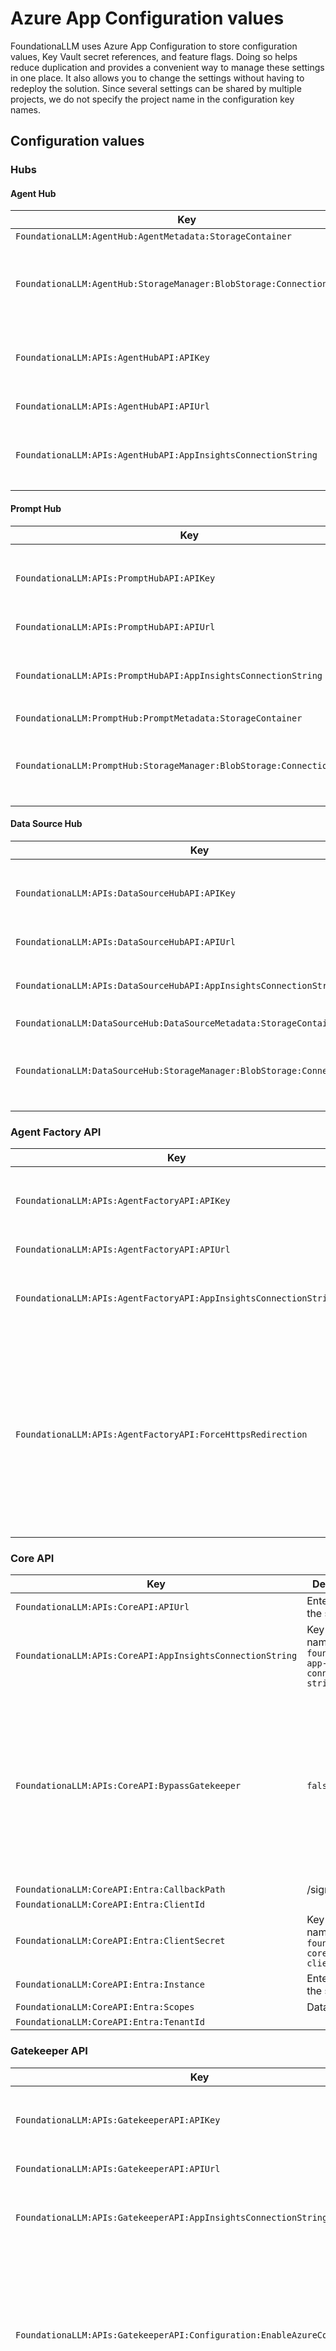 # Azure App Configuration values

FoundationaLLM uses Azure App Configuration to store configuration values, Key Vault secret references, and feature flags. Doing so helps reduce duplication and provides a convenient way to manage these settings in one place. It also allows you to change the settings without having to redeploy the solution. Since several settings can be shared by multiple projects, we do not specify the project name in the configuration key names.

## Configuration values

### Hubs

#### Agent Hub

| Key | Default Value | Description |
| --- | ------------- | ----------- |
| `FoundationaLLM:AgentHub:AgentMetadata:StorageContainer` | agents |   |
| `FoundationaLLM:AgentHub:StorageManager:BlobStorage:ConnectionString` | Key Vault secret name: `foundationallm-agenthub-storagemanager-blobstorage-connectionstring` | This is a Key Vault reference. |
| `FoundationaLLM:APIs:AgentHubAPI:APIKey` | Key Vault secret name: `foundationallm-apis-agenthubapi-apikey` | This is a Key Vault reference. |
| `FoundationaLLM:APIs:AgentHubAPI:APIUrl` | Enter the URL to the service. |   |
| `FoundationaLLM:APIs:AgentHubAPI:AppInsightsConnectionString` | Key Vault secret name: `foundationallm-app-insights-connection-string` | This is a Key Vault reference. |

#### Prompt Hub

| Key | Default Value | Description |
| --- | ------------- | ----------- |
| `FoundationaLLM:APIs:PromptHubAPI:APIKey` | Key Vault secret name: `foundationallm-apis-prompthubapi-apikey` | This is a Key Vault reference. |
| `FoundationaLLM:APIs:PromptHubAPI:APIUrl` | Enter the URL to the service. |   |
| `FoundationaLLM:APIs:PromptHubAPI:AppInsightsConnectionString` | Key Vault secret name: `foundationallm-app-insights-connection-string` | This is a Key Vault reference. |
| `FoundationaLLM:PromptHub:PromptMetadata:StorageContainer` | system-prompt |   |
| `FoundationaLLM:PromptHub:StorageManager:BlobStorage:ConnectionString` | Key Vault secret name: `foundationallm-prompthub-storagemanager-blobstorage-connectionstring` | This is a Key Vault reference. |

#### Data Source Hub

| Key | Default Value | Description |
| --- | ------------- | ----------- |
| `FoundationaLLM:APIs:DataSourceHubAPI:APIKey` | Key Vault secret name: `foundationallm-apis-datasourcehubapi-apikey` | This is a Key Vault reference. |
| `FoundationaLLM:APIs:DataSourceHubAPI:APIUrl` | Enter the URL to the service. |   |
| `FoundationaLLM:APIs:DataSourceHubAPI:AppInsightsConnectionString` | Key Vault secret name: `foundationallm-app-insights-connection-string` | This is a Key Vault reference. |
| `FoundationaLLM:DataSourceHub:DataSourceMetadata:StorageContainer` | data-sources |   |
| `FoundationaLLM:DataSourceHub:StorageManager:BlobStorage:ConnectionString` | Key Vault secret name: `foundationallm-datasourcehub-storagemanager-blobstorage-connectionstring` | This is a Key Vault reference. |

### Agent Factory API

| Key | Default Value | Description |
| --- | ------------- | ----------- |
| `FoundationaLLM:APIs:AgentFactoryAPI:APIKey` | Key Vault secret name: `foundationallm-apis-agentfactoryapi-apikey` | This is a Key Vault reference. |
| `FoundationaLLM:APIs:AgentFactoryAPI:APIUrl` | Enter the URL to the service. |   |
| `FoundationaLLM:APIs:AgentFactoryAPI:AppInsightsConnectionString` | Key Vault secret name: `foundationallm-app-insights-connection-string` | This is a Key Vault reference. |
| `FoundationaLLM:APIs:AgentFactoryAPI:ForceHttpsRedirection` | true | By default, the Agent Factory API forces HTTPS redirection. To override this behavior and allow it to handle HTTP requests, set this value to false. |

### Core API

| Key | Default Value | Description |
| --- | ------------- | ----------- |
| `FoundationaLLM:APIs:CoreAPI:APIUrl` | Enter the URL to the service. |   |
| `FoundationaLLM:APIs:CoreAPI:AppInsightsConnectionString` | Key Vault secret name: `foundationallm-app-insights-connection-string` | This is a Key Vault reference. |
| `FoundationaLLM:APIs:CoreAPI:BypassGatekeeper` | `false` | Boolean (`true`/`false`) expressing whether or not to bypass the Gatekeeper API, which offers content safety and data anonymization functionality, for optimal performance. |
| `FoundationaLLM:CoreAPI:Entra:CallbackPath` | /signin-oidc |   |
| `FoundationaLLM:CoreAPI:Entra:ClientId` |   |   |
| `FoundationaLLM:CoreAPI:Entra:ClientSecret` | Key Vault secret name: `foundationallm-coreapi-entra-clientsecret` | This is a Key Vault reference. |
| `FoundationaLLM:CoreAPI:Entra:Instance` | Enter the URL to the service. |   |
| `FoundationaLLM:CoreAPI:Entra:Scopes` | Data.Read |   |
| `FoundationaLLM:CoreAPI:Entra:TenantId` |   |   |

### Gatekeeper API

| Key | Default Value | Description |
| --- | ------------- | ----------- |
| `FoundationaLLM:APIs:GatekeeperAPI:APIKey` | Key Vault secret name: `foundationallm-apis-gatekeeperapi-apikey` | This is a Key Vault reference. |
| `FoundationaLLM:APIs:GatekeeperAPI:APIUrl` | Enter the URL to the service. |   |
| `FoundationaLLM:APIs:GatekeeperAPI:AppInsightsConnectionString` | Key Vault secret name: `foundationallm-app-insights-connection-string` | This is a Key Vault reference. |
| `FoundationaLLM:APIs:GatekeeperAPI:Configuration:EnableAzureContentSafety` | true | By default, the Gatekeeper API has Azure Content Safety integration enabled. To disable this feature, set this value to false. |
| `FoundationaLLM:APIs:GatekeeperAPI:Configuration:EnableMicrosoftPresidio` | true | By default, the Gatekeeper API has Microsoft Presidio integration enabled. To disable this feature, set this value to false. |
| `FoundationaLLM:APIs:GatekeeperAPI:ForceHttpsRedirection` | true | By default, the Gatekeeper API forces HTTPS redirection. To override this behavior and allow it to handle HTTP requests, set this value to false. |
| `FoundationaLLM:Refinement` |   |   |

### Gatekeeper Integration API

| Key | Default Value | Description |
| --- | ------------- | ----------- |
| `FoundationaLLM:APIs:GatekeeperIntegrationAPI:APIKey` | Key Vault secret name: `foundationallm-apis-gatekeeperintegrationapi-apikey` | This is a Key Vault reference. |
| `FoundationaLLM:APIs:GatekeeperIntegrationAPI:APIUrl` | Enter the URL to the service. |   |

### LangChain API

| Key | Default Value | Description |
| --- | ------------- | ----------- |
| `FoundationaLLM:APIs:LangChainAPI:APIKey` | Key Vault secret name: `foundationallm-apis-langchainapi-apikey` | This is a Key Vault reference. |
| `FoundationaLLM:APIs:LangChainAPI:APIUrl` | Enter the URL to the service. |   |
| `FoundationaLLM:APIs:LangChainAPI:AppInsightsConnectionString` | Key Vault secret name: `foundationallm-app-insights-connection-string` | This is a Key Vault reference. |
| `FoundationaLLM:LangChain:Summary:MaxTokens` | 4097 |   |
| `FoundationaLLM:LangChain:Summary:ModelName` | gpt-35-turbo |   |
| `FoundationaLLM:LangChainAPI:Key` | Key Vault secret name: `foundationallm-langchainapi-key` | This is a Key Vault reference. |

### Semantic Kernel API

| Key | Default Value | Description |
| --- | ------------- | ----------- |
| `FoundationaLLM:APIs:SemanticKernelAPI:APIKey` | Key Vault secret name: `foundationallm-apis-semantickernelapi-apikey` | This is a Key Vault reference. |
| `FoundationaLLM:APIs:SemanticKernelAPI:APIUrl` | Enter the URL to the service. |   |
| `FoundationaLLM:APIs:SemanticKernelAPI:AppInsightsConnectionString` | Key Vault secret name: `foundationallm-app-insights-connection-string` | This is a Key Vault reference. |
| `FoundationaLLM:SemanticKernelAPI:OpenAI:Key` | Key Vault secret name: `foundationallm-semantickernelapi-openai-key` | This is a Key Vault reference. |
| `FoundationaLLM:SemanticKernelAPI:OpenAI.ChatCompletionPromptName` | RetailAssistant.Default |   |
| `FoundationaLLM:SemanticKernelAPI:OpenAI.CompletionsDeployment` | completions |   |
| `FoundationaLLM:SemanticKernelAPI:OpenAI.CompletionsDeploymentMaxTokens` | 8096 |   |
| `FoundationaLLM:SemanticKernelAPI:OpenAI.EmbeddingsDeployment` | embeddings |   |
| `FoundationaLLM:SemanticKernelAPI:OpenAI.EmbeddingsDeploymentMaxTokens` | 8191 |   |
| `FoundationaLLM:SemanticKernelAPI:OpenAI.Endpoint` | Enter the URL to the service. |   |
| `FoundationaLLM:SemanticKernelAPI:OpenAI.PromptOptimization.CompletionsMaxTokens` | 300 |   |
| `FoundationaLLM:SemanticKernelAPI:OpenAI.PromptOptimization.CompletionsMinTokens` | 50 |   |
| `FoundationaLLM:SemanticKernelAPI:OpenAI.PromptOptimization.MemoryMaxTokens` | 3000 |   |
| `FoundationaLLM:SemanticKernelAPI:OpenAI.PromptOptimization.MemoryMinTokens` | 1500 |   |
| `FoundationaLLM:SemanticKernelAPI:OpenAI.PromptOptimization.MessagesMaxTokens` | 3000 |   |
| `FoundationaLLM:SemanticKernelAPI:OpenAI.PromptOptimization.MessagesMinTokens` | 100 |   |
| `FoundationaLLM:SemanticKernelAPI:OpenAI.PromptOptimization.SystemMaxTokens` | 1500 |   |
| `FoundationaLLM:SemanticKernelAPI:OpenAI.ShortSummaryPromptName` | Summarizer.TwoWords |   |

### Management API

| Key | Default Value | Description |
| --- | ------------- | ----------- |
| `FoundationaLLM:APIs:ManagementAPI:APIUrl` | Enter the URL to the service. |   |
| `FoundationaLLM:APIs:ManagementAPI:AppInsightsConnectionString` | Key Vault secret name: `foundationallm-app-insights-connection-string` | This is a Key Vault reference. |
| `FoundationaLLM:ManagementAPI:Entra:ClientId` |   |   |
| `FoundationaLLM:ManagementAPI:Entra:ClientSecret` | Key Vault secret name: `foundationallm-managementapi-entra-clientsecret` | This is a Key Vault reference. |
| `FoundationaLLM:ManagementAPI:Entra:Instance` | Enter the URL to the service. |   |
| `FoundationaLLM:ManagementAPI:Entra:Scopes` | Data.Manage |   |
| `FoundationaLLM:ManagementAPI:Entra:TenantId` |   |   |
| `FoundationaLLM:Instance:Id` | | Deployment GUID populated by the deployment scripts. |

### Azure Content Safety

| Key | Default Value | Description |
| --- | ------------- | ----------- |
| `FoundationaLLM:AzureContentSafety:APIKey` | Key Vault secret name: `foundationallm-azurecontentsafety-apikey` | This is a Key Vault reference. |
| `FoundationaLLM:AzureContentSafety:APIUrl` | Enter the URL to the service. |   |
| `FoundationaLLM:AzureContentSafety:HateSeverity` | 2 |   |
| `FoundationaLLM:AzureContentSafety:SelfHarmSeverity` | 2 |   |
| `FoundationaLLM:AzureContentSafety:SexualSeverity` | 2 |   |
| `FoundationaLLM:AzureContentSafety:ViolenceSeverity` | 2 |   |

### Azure OpenAI

| Key | Default Value | Description |
| --- | ------------- | ----------- |
| `FoundationaLLM:AzureOpenAI:API:Completions:DeploymentName` | completions |   |
| `FoundationaLLM:AzureOpenAI:API:Completions:MaxTokens` | 8096 |   |
| `FoundationaLLM:AzureOpenAI:API:Completions:ModelName` | gpt-35-turbo |   |
| `FoundationaLLM:AzureOpenAI:API:Completions:ModelVersion` | 0301 |   |
| `FoundationaLLM:AzureOpenAI:API:Completions:Temperature` | 0 |   |
| `FoundationaLLM:AzureOpenAI:API:Embeddings:DeploymentName` | embeddings |   |
| `FoundationaLLM:AzureOpenAI:API:Embeddings:MaxTokens` | 8191 |   |
| `FoundationaLLM:AzureOpenAI:API:Embeddings:ModelName` | text-embedding-ada-002 |   |
| `FoundationaLLM:AzureOpenAI:API:Embeddings:Temperature` | 0 |   |
| `FoundationaLLM:AzureOpenAI:API:Endpoint` | Enter the URL to the service. |   |
| `FoundationaLLM:AzureOpenAI:API:Key` | Key Vault secret name: `foundationallm-azureopenai-api-key` | This is a Key Vault reference. |
| `FoundationaLLM:AzureOpenAI:API:Version` | 2023-05-15 |   |

### OpenAI

| Key | Default Value | Description |
| --- | ------------- | ----------- |
| `FoundationaLLM:OpenAI:API:Endpoint` | Enter the URL to the service. |   |
| `FoundationaLLM:OpenAI:API:Key` | Key Vault secret name: `foundationallm-openai-api-key` | This is a Key Vault reference. |
| `FoundationaLLM:OpenAI:API:Temperature` | 0 |   |

### Azure Blob Storage

| Key | Default Value | Description |
| --- | ------------- | ----------- |
| `FoundationaLLM:BlobStorageMemorySource:BlobStorageConnection` | Key Vault secret name: `foundationallm-blobstoragememorysource-blobstorageconnection` | This is a Key Vault reference. |
| `FoundationaLLM:BlobStorageMemorySource:BlobStorageContainer` | memory-source |   |
| `FoundationaLLM:BlobStorageMemorySource:ConfigFilePath` | BlobMemorySourceConfig.json |   |

### Branding

| Key | Default Value | Description |
| --- | ------------- | ----------- |
| `FoundationaLLM:Branding:AccentColor` | #fff |   |
| `FoundationaLLM:Branding:AccentTextColor` | #131833 |   |
| `FoundationaLLM:Branding:AllowAgentSelection` | default, SDZWA | These are merely sample agent names. Define one or more agents configured for your environment. **Note:** This value corresponds with the `FoundationaLLM-AllowAgentHint` feature flag. If the feature flag is `true`, then the User Portal UI uses these values to provide agent hints to the Agent Hub in completions-based requests. Otherwise, these values are ignored. |
| `FoundationaLLM:Branding:BackgroundColor` | #fff |   |
| `FoundationaLLM:Branding:CompanyName` | FoundationaLLM |   |
| `FoundationaLLM:Branding:FavIconUrl` | favicon.ico |   |
| `FoundationaLLM:Branding:KioskMode` | false |   |
| `FoundationaLLM:Branding:LogoText` |   |   |
| `FoundationaLLM:Branding:LogoUrl` | foundationallm-logo-white.svg |   |
| `FoundationaLLM:Branding:PageTitle` | FoundationaLLM Chat Copilot |   |
| `FoundationaLLM:Branding:PrimaryColor` | #131833 |   |
| `FoundationaLLM:Branding:PrimaryTextColor` | #fff |   |
| `FoundationaLLM:Branding:SecondaryColor` | #334581 |   |
| `FoundationaLLM:Branding:SecondaryTextColor` | #fff |   |
| `FoundationaLLM:Branding:PrimaryButtonBackgroundColor` | #5472d4 |   |
| `FoundationaLLM:Branding:PrimaryButtonTextColor` | #fff |   |
| `FoundationaLLM:Branding:SecondaryButtonBackgroundColor` | #70829a |   |
| `FoundationaLLM:Branding:SecondaryButtonTextColor` | #fff |   |

### Chat UI

| Key | Default Value | Description |
| --- | ------------- | ----------- |
| `FoundationaLLM:Chat:Entra:CallbackPath` | /signin-oidc |   |
| `FoundationaLLM:Chat:Entra:ClientId` |   |   |
| `FoundationaLLM:Chat:Entra:ClientSecret` | Key Vault secret name: `foundationallm-chat-entra-clientsecret` | This is a Key Vault reference. |
| `FoundationaLLM:Chat:Entra:Instance` | Enter the URL to the service. |   |
| `FoundationaLLM:Chat:Entra:Scopes` | api://FoundationaLLM-Auth/Data.Read |   |
| `FoundationaLLM:Chat:Entra:TenantId` |   |   |

### Cognitive Search

| Key | Default Value | Description |
| --- | ------------- | ----------- |
| `FoundationaLLM:CognitiveSearch:EndPoint` | Enter the URL to the service. |   |
| `FoundationaLLM:CognitiveSearch:IndexName` | vector-index |   |
| `FoundationaLLM:CognitiveSearch:Key` | Key Vault secret name: `foundationallm-cognitivesearch-key` | This is a Key Vault reference. |
| `FoundationaLLM:CognitiveSearch:MaxVectorSearchResults` | 10 |   |
| `FoundationaLLM:CognitiveSearchMemorySource:BlobStorageConnection` | Key Vault secret name: `foundationallm-cognitivesearchmemorysource-blobstorageconnection` | This is a Key Vault reference. |
| `FoundationaLLM:CognitiveSearchMemorySource:BlobStorageContainer` | memory-source |   |
| `FoundationaLLM:CognitiveSearchMemorySource:ConfigFilePath` | ACSMemorySourceConfig.json |   |
| `FoundationaLLM:CognitiveSearchMemorySource:EndPoint` | Enter the URL to the service. |   |
| `FoundationaLLM:CognitiveSearchMemorySource:IndexName` | vector-index |   |
| `FoundationaLLM:CognitiveSearchMemorySource:Key` | Key Vault secret name: `foundationallm-cognitivesearchmemorysource-key` | This is a Key Vault reference. |

### Core Worker

| Key | Default Value | Description |
| --- | ------------- | ----------- |
| `FoundationaLLM:CoreWorker:AppInsightsConnectionString` | Key Vault secret name: `foundationallm-app-insights-connection-string` | This is a Key Vault reference. |
| `FoundationaLLM:CosmosDB:ChangeFeedLeaseContainer` | leases |   |
| `FoundationaLLM:CosmosDB:Containers` | Sessions, UserSessions |   |
| `FoundationaLLM:CosmosDB:Database` | database |   |
| `FoundationaLLM:CosmosDB:Endpoint` | Enter the URL to the service. |   |
| `FoundationaLLM:CosmosDB:Key` | Key Vault secret name: `foundationallm-cosmosdb-key` | This is a Key Vault reference. |
| `FoundationaLLM:CosmosDB:MonitoredContainers` | Sessions |   |

### Agent Data Sources

| Key | Default Value | Description |
| --- | ------------- | ----------- |
| `FoundationaLLM:DataSources:AboutFoundationaLLM:BlobStorage:ConnectionString` | Key Vault secret name: `foundationallm-datasourcehub-storagemanager-blobstorage-connectionstring` | This is a Key Vault reference. |
| `FoundationaLLM:DurableSystemPrompt:BlobStorageConnection` | Key Vault secret name: `foundationallm-durablesystemprompt-blobstorageconnection` | This is a Key Vault reference. |
| `FoundationaLLM:DurableSystemPrompt:BlobStorageContainer` | system-prompt |   |
| `FoundationaLLM:LangChain:CSVFile:URL` | Key Vault secret name: `foundationallm-langchain-csvfile-url` | This is a Key Vault reference. |
| `FoundationaLLM:LangChain:SQLDatabase:TestDB:Password` | Key Vault secret name: `foundationallm-langchain-sqldatabase-testdb-password` | This is a Key Vault reference. |

### Management UI

| Key | Default Value | Description |
| --- | ------------- | ----------- |
| `FoundationaLLM:Management:Entra:CallbackPath` | /signin-oidc |   |
| `FoundationaLLM:Management:Entra:ClientId` |   |   |
| `FoundationaLLM:Management:Entra:ClientSecret` | Key Vault secret name: `foundationallm-management-entra-clientsecret` | This is a Key Vault reference. |
| `FoundationaLLM:Management:Entra:Instance` | Enter the URL to the service. |   |
| `FoundationaLLM:Management:Entra:Scopes` | api://FoundationaLLM-Management-Auth/Data.Manage |   |
| `FoundationaLLM:Management:Entra:TenantId` |   |   |

### Vectorization

#### Vectorization API

| Key | Default Value | Description |
| --- | ------------- | ----------- |
| `FoundationaLLM:APIs:VectorizationAPI:APIUrl` | | The URL of the vectorization API. |
| `FoundationaLLM:APIs:VectorizationAPI:APIKey` | Key Vault secret name: `foundationallm-apis-vectorizationapi-apikey` | The API key of the vectorization API. |
| `FoundationaLLM:APIs:VectorizationAPI:AppInsightsConnectionString` | Key Vault secret name: `foundationallm-app-insights-connection-string` | The connection string to the Application Insights instance used by the vectorization API. |

#### Vectorization Worker

| Key | Default Value | Description |
| --- | ------------- | ----------- |
| `FoundationaLLM:APIs:VectorizationWorker:APIUrl` | | The URL of the vectorization worker API. |
| `FoundationaLLM:APIs:VectorizationWorker:APIKey` | Key Vault secret name: `foundationallm-apis-vectorizationworker-apikey` | The API key of the vectorization worker API. |
| `FoundationaLLM:APIs:VectorizationWorker:AppInsightsConnectionString` | Key Vault secret name: `foundationallm-app-insights-connection-string` | The connection string to the Application Insights instance used by the vectorization worker API. |
| `FoundationaLLM:Vectorization:VectorizationWorker` | | The settings used by each instance of the vectorization worker service. For more details, see [default vectorization worker settings](../setup-guides/vectorization/vectorization-worker.md#default-vectorization-worker-settings) |
| `FoundationaLLM:Vectorization:Queues:Embed:ConnectionString` | Key Vault secret name: `foundationallm-vectorization-queues-connectionstring` | The connection string to the Azure Storage account used for the embed vectorization queue. |
| `FoundationaLLM:Vectorization:Queues:Extract:ConnectionString` | Key Vault secret name: `foundationallm-vectorization-queues-connectionstring` | The connection string to the Azure Storage account used for the extract vectorization queue. |
| `FoundationaLLM:Vectorization:Queues:Index:ConnectionString` | Key Vault secret name: `foundationallm-vectorization-queues-connectionstring` | The connection string to the Azure Storage account used for the index vectorization queue. |
| `FoundationaLLM:Vectorization:Queues:Partition:ConnectionString` | Key Vault secret name: `foundationallm-vectorization-queues-connectionstring` | The connection string to the Azure Storage account used for the partition vectorization queue. |
| `FoundationaLLM:Vectorization:StateService:Storage:AuthenticationType` | | The authentication type used to connect to the underlying storage. Can be one of `AzureIdentity`, `AccountKey`, or `ConnectionString`. |
| `FoundationaLLM:Vectorization:StateService:Storage:ConnectionString` | Key Vault secret name: `foundationallm-vectorization-state-connectionstring` | The connection string to the Azure Storage account used for the vectorization state service. |
| `FoundationaLLM:Vectorization:ResourceProviderService:Storage:AuthenticationType` | | The authentication type used to connect to the underlying storage. Can be one of `AzureIdentity`, `AccountKey`, or `ConnectionString`. |
| `FoundationaLLM:Vectorization:ResourceProviderService:Storage:ConnectionString` | Key Vault secret name: `foundationallm-vectorization-resourceprovider-storage-connectionstring` | The connection string to the Azure Storage account used for the vectorization state service. |
| `FoundationaLLM:Vectorization:SemanticKernelTextEmbeddingService:APIKey` | Key Vault secret name: `foundationallm-vectorization-semantickerneltextembedding-openai-apikey` | The API key used to connect to the Azure OpenAI service.
| `FoundationaLLM:Vectorization:SemanticKernelTextEmbeddingService:AuthenticationType` | | The authentication type used to connect to the Azure OpenAI service. Can be one of `AzureIdentity` or `APIKey`.
| `FoundationaLLM:Vectorization:SemanticKernelTextEmbeddingService:DeploymentName` | | The name of the Azure OpenAI model deployment. The default value is `embeddings`.
| `FoundationaLLM:Vectorization:SemanticKernelTextEmbeddingService:Endpoint` | | The endpoint of the Azure OpenAI service.
| `FoundationaLLM:Vectorization:AzureAISearchIndexingService:APIKey` | Key Vault secret name: `foundationallm-vectorization-azureaisearch-apikey` | The API key used to connect to the Azure OpenAI service.
| `FoundationaLLM:Vectorization:AzureAISearchIndexingService:AuthenticationType` | | The authentication type used to connect to the Azure OpenAI service. Can be one of `AzureIdentity` or `APIKey`.
| `FoundationaLLM:Vectorization:AzureAISearchIndexingService:Endpoint` | | The endpoint of the Azure OpenAI service.
| `FoundationaLLM:Vectorization:ContentSources:<NAME>:AuthenticationType` | | The authentication type used to connect to the underlying storage. Can be one of `AzureIdentity`, `AccountKey`, or `ConnectionString`.
| `FoundationaLLM:Vectorization:ContentSources:<NAME>:ConnectionString` | Key Vault secret name: `foundationallm-vectorization-contentsources-<NAME>-connectionstring` | The connection string to the Azure Storage account used for the the Azure Data Lake vectorization content source.
| `FoundationaLLM:Vectorization:ContentSources:<NAME>:ClientId` | | The Application (client) Id of the Microsoft Entra ID App Registration. For more details, see the [Entra ID App Registration](#entra-id-app-registration) section.
| `FoundationaLLM:Vectorization:ContentSources:<NAME>:TenantId` | | The unique identifier of the SharePoint Online tenant.
| `FoundationaLLM:Vectorization:ContentSources:<NAME>:KeyVaultURL` | | The URL of the KeyVault instance (NOT secret) where the X.509 Certificate is stored. The URL should take the form `[VAULT NAME].vault.azure.net`.
| `FoundationaLLM:Vectorization:ContentSources:<NAME>:CertificateName` | | The name of the X.509 Certificate.

## Feature flags

| Key                             | Default Value | Description                                                                                                                                                                                                                                                                                                                                                                                                                                               |
| ------------------------------- | ------------- | --------------------------------------------------------------------------------------------------------------------------------------------------------------------------------------------------------------------------------------------------------------------------------------------------------------------------------------------------------------------------------------------------------------------------------------------------------- |
| `FoundationaLLM-AllowAgentHint` | `false`       | Used for demo purposes. If the feature is enabled, the User Portal UI displays an agent hint selector for a chat session and sends an `X-AGENT-HINT` header with the selected agent name (if applicable) to all HTTP requests to the Core API. This header flows downstream to the Agent Hub, forcing the resolver to use the specified agent. The Agent Hub only uses this header value if this feature flag is enabled, as an added protective measure. |
